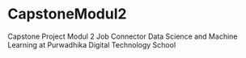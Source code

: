 # CapstoneModul2
Capstone Project Modul 2 Job Connector Data Science and Machine Learning at Purwadhika Digital Technology School
